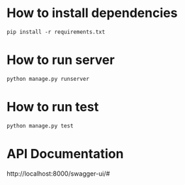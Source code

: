 # How to install dependencies
```
pip install -r requirements.txt
```

# How to run server
```
python manage.py runserver
```

# How to run test
```
python manage.py test
```

# API Documentation
http://localhost:8000/swagger-ui/#